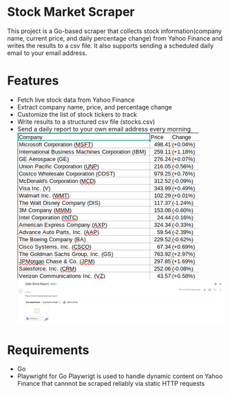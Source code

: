 # Stock Market Scraper
This project is a Go-based scraper that collects stock information(company name, current price, and daily percentage change) from Yahoo Finance and writes the results to a csv file.
It also supports sending a scheduled daily email to your email address.

# Features
- Fetch live stock data from Yahoo Finance
- Extract company name, price, and percentage change
- Customize the list of stock tickers to track
- Write results to a structured csv file (stocks.csv)
- Send a daily report to your own email address every morning
![Stock price screenshot](examples/example_csv.png)
![Email screenshot](examples/example_email.png)

# Requirements
- Go
- Playwright for Go
Playwrigt is used to handle dynamic content on Yahoo Finance that cannnot be scraped reliably via static HTTP requests
